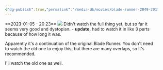 ```yaml
---
{"dg-publish":true,"permalink":"/media-db/movies/blade-runner-2049-2017/","title":"Blade Runner 2049","tags":["mediaDB/tv/movie"],"noteIcon":""}
---
```


==2023-01-05 - 20:23==
<img src="https://m.media-amazon.com/images/M/MV5BNzA1Njg4NzYxOV5BMl5BanBnXkFtZTgwODk5NjU3MzI@._V1_SX300.jpg">
Didn't watch the full thing yet, but so far it seems very good and dystopian. - **update,** had to watch it in like 3 parts because of how long it was.

Apparently it's a continuation of the original Blade Runner. You don't need to watch the old one to enjoy this, but there are many overlaps, so it's recommended.

I'll watch the old one as well.